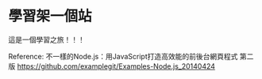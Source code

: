 # 學習架一個站
這是一個學習之旅！！！

Reference:
不一樣的Node.js：用JavaScript打造高效能的前後台網頁程式 第二版
https://github.com/examplegit/Examples-Node.js_20140424
